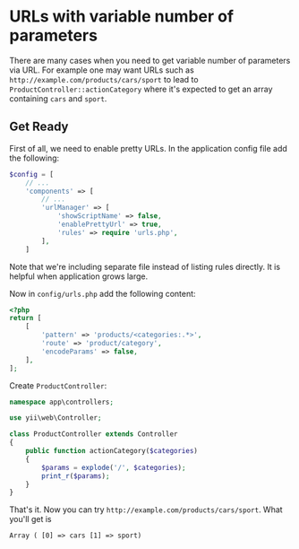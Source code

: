 URLs with variable number of parameters
=======================================

There are many cases when you need to get variable number of parameters via URL.
For example one may want URLs such as `http://example.com/products/cars/sport` to lead to `ProductController::actionCategory`
where it's expected to get an array containing `cars` and `sport`.

Get Ready
---------

First of all, we need to enable pretty URLs. In the application config file add the following:

```php
$config = [
    // ...
    'components' => [
        // ...
        'urlManager' => [
            'showScriptName' => false,
            'enablePrettyUrl' => true,
            'rules' => require 'urls.php',
        ],
    ]
```

Note that we're including separate file instead of listing rules directly. It is helpful when application grows large.

Now in `config/urls.php` add the following content:

```php
<?php
return [
    [
        'pattern' => 'products/<categories:.*>',
        'route' => 'product/category',
        'encodeParams' => false,
    ],
];
```

Create `ProductController`:

```php
namespace app\controllers;

use yii\web\Controller;

class ProductController extends Controller
{
    public function actionCategory($categories)
    {
        $params = explode('/', $categories);
        print_r($params);
    }
}
```

That's it. Now you can try `http://example.com/products/cars/sport`. What you'll get is

```
Array ( [0] => cars [1] => sport)
```
